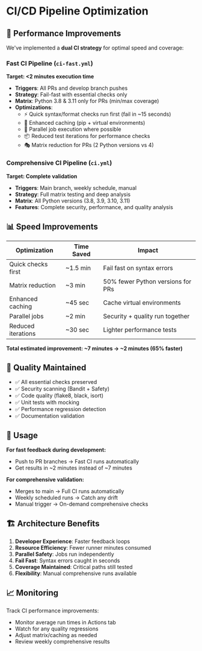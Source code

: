 # CI/CD Pipeline Optimization

## 🚀 Performance Improvements

We've implemented a **dual CI strategy** for optimal speed and coverage:

### Fast CI Pipeline (`ci-fast.yml`)
**Target: <2 minutes execution time**

- **Triggers**: All PRs and develop branch pushes
- **Strategy**: Fail-fast with essential checks only
- **Matrix**: Python 3.8 & 3.11 only for PRs (min/max coverage)
- **Optimizations**:
  - ⚡ Quick syntax/format checks run first (fail in ~15 seconds)
  - 🔄 Enhanced caching (pip + virtual environments)
  - 🎯 Parallel job execution where possible
  - 📦 Reduced test iterations for performance checks
  - 🎭 Matrix reduction for PRs (2 Python versions vs 4)

### Comprehensive CI Pipeline (`ci.yml`)
**Target: Complete validation**

- **Triggers**: Main branch, weekly schedule, manual
- **Strategy**: Full matrix testing and deep analysis
- **Matrix**: All Python versions (3.8, 3.9, 3.10, 3.11)
- **Features**: Complete security, performance, and quality analysis

## 📊 Speed Improvements

| Optimization | Time Saved | Impact |
|-------------|------------|--------|
| Quick checks first | ~1.5 min | Fail fast on syntax errors |
| Matrix reduction | ~3 min | 50% fewer Python versions for PRs |
| Enhanced caching | ~45 sec | Cache virtual environments |
| Parallel jobs | ~2 min | Security + quality run together |
| Reduced iterations | ~30 sec | Lighter performance tests |

**Total estimated improvement: ~7 minutes → ~2 minutes (65% faster)**

## 🎯 Quality Maintained

- ✅ All essential checks preserved
- ✅ Security scanning (Bandit + Safety)
- ✅ Code quality (flake8, black, isort)
- ✅ Unit tests with mocking
- ✅ Performance regression detection
- ✅ Documentation validation

## 🔧 Usage

**For fast feedback during development:**
- Push to PR branches → Fast CI runs automatically
- Get results in ~2 minutes instead of ~7 minutes

**For comprehensive validation:**
- Merges to main → Full CI runs automatically
- Weekly scheduled runs → Catch any drift
- Manual trigger → On-demand comprehensive checks

## 🏗️ Architecture Benefits

1. **Developer Experience**: Faster feedback loops
2. **Resource Efficiency**: Fewer runner minutes consumed
3. **Parallel Safety**: Jobs run independently
4. **Fail Fast**: Syntax errors caught in seconds
5. **Coverage Maintained**: Critical paths still tested
6. **Flexibility**: Manual comprehensive runs available

## 📈 Monitoring

Track CI performance improvements:
- Monitor average run times in Actions tab
- Watch for any quality regressions
- Adjust matrix/caching as needed
- Review weekly comprehensive results
